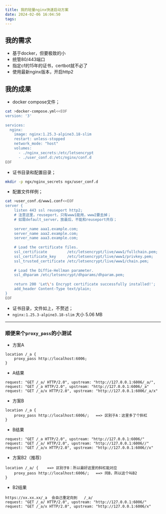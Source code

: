 ```yaml
---
title: 我的轻量nginx快速启动方案
date: 2024-02-06 16:04:50
tags:
---
```


## 我的需求

- 基于docker，但要极致的小
- 统管80/443端口
- 指定cf的15年的证书，certbot就不必了
- 使用最新nginx版本，开启http2

## 我的成果

- docker compose文件；
```bash
cat >docker-compose.yml<<EOF
version: '3'
    
services:
  nginx:
    image: nginx:1.25.3-alpine3.18-slim
    restart: unless-stopped
    network_mode: "host"
    volumes:
      - ./nginx_secrets:/etc/letsencrypt
      - ./user_conf.d:/etc/nginx/conf.d
EOF
```
- 证书目录和配置目录；
```bash
mkdir -p ngx/nginx_secrets ngx/user_conf.d
```
- 配置文件样例；
```bash
cat >user_conf.d/www1.conf<<EOF
server {
    listen 443 ssl reuseport http2;
    # 注意这里，reuseport，只有www1能用，www2要去掉；
    # 如需default_server，放最后，不能和reuseport共存；
    
    server_name aaa1.example.com;
    server_name aaa2.example.com;
    server_name aaa3.example.com;
    
    # Load the certificate files.
    ssl_certificate         /etc/letsencrypt/live/www1/fullchain.pem;
    ssl_certificate_key     /etc/letsencrypt/live/www1/privkey.pem;
    ssl_trusted_certificate /etc/letsencrypt/live/www1/chain.pem;
    
    # Load the Diffie-Hellman parameter.
    ssl_dhparam /etc/letsencrypt/dhparams/dhparam.pem;
    
    return 200 'Let\'s Encrypt certificate successfully installed!';
    add_header Content-Type text/plain;
}
EOF
```
- 证书目录，文件如上，不赘述；
- `nginx:1.25.3-alpine3.18-slim` 大小 5.06 MB

---

### 顺便来个`proxy_pass`的小测试

- 方案A
```
location /_a {
    proxy_pass http://localhost:6006;
}
```

- A结果
```
request: "GET /_a/ HTTP/2.0", upstream: "http://127.0.0.1:6006/_a/",
request: "GET /_a HTTP/2.0", upstream: "http://127.0.0.1:6006/_a"
request: "GET /_a/x HTTP/2.0", upstream: "http://127.0.0.1:6006/_a/x"
```

- 方案B
```
location /_a {
    proxy_pass http://localhost:6006/;   ==> 区别于A：这里多了个斜杠
}
```

- B结果
```
request: "GET /_a HTTP/2.0", upstream: "http://127.0.0.1:6006/"
request: "GET /_a/ HTTP/2.0", upstream: "http://127.0.0.1:6006//"
request: "GET /_a/x HTTP/2.0", upstream: "http://127.0.0.1:6006//x"
```

- 方案B2（推荐）
```
location /_a/ {    ==> 区别于B：所以最好这里的斜杠能对应
    proxy_pass http://localhost:6006/;   ==> 同B，所以这个叫B2
}
```

- B2结果
```
https://xx.xx.xx/_a  会自己重定向到   /_a/
request: "GET /_a/ HTTP/2.0", upstream: "http://127.0.0.1:6006/"
request: "GET /_a/x HTTP/2.0", upstream: "http://127.0.0.1:6006/x"
```

